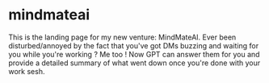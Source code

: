 # mindmateai

This is the landing page for my new venture: MindMateAI. Ever been disturbed/annoyed by the fact that you've got DMs buzzing and waiting for you while you're working ? Me too ! Now GPT can answer them for you and provide a detailed summary of what went down once you're done with your work sesh.
